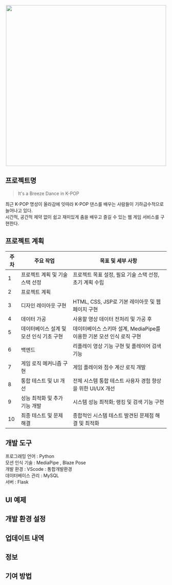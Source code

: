 <p align="center">
  <img src="mainlogo.png" width="500px">
</p>

## 프로젝트명
> It's a Breeze Dance in K-POP

최근 K-POP 명성이 올라감에 잇따라 K-POP 댄스를 배우는 사람들이 기하급수적으로 늘어나고 있다. <br>
시간적, 공간적 제약 없이 쉽고 재미있게 춤을 배우고 즐길 수 있는 웹 게임 서비스를 구현한다.


## 프로젝트 계획

| 주차 | 주요 작업                        | 목표 및 세부 사항                                      |
|------|----------------------------------|-------------------------------------------------------|
| 1    | 프로젝트 계획 및 기술 스택 선정  | 프로젝트 목표 설정, 필요 기술 스택 선정, 초기 계획 수립|
| 2    | 프로젝트 계획                    |                                                       |
| 3    | 디자인 레이아웃 구현             | HTML, CSS, JSP로 기본 레이아웃 및 웹페이지 구현       |
| 4    | 데이터 가공                      | 사용할 영상 데이터 전처리 및 가공 후                  |
| 5    | 데이터베이스 설계 및 모션 인식 기초 구현 | 데이터베이스 스키마 설계, MediaPipe를 이용한 기본 모션 인식 로직 구현 |
| 6    | 백엔드                           | 리플레이 영상 기능 구현 및 플레이어 검색 기능         |
| 7    | 게임 로직 메커니즘 구현          | 게임 플레이와 점수 계산 로직 개발                     |
| 8    | 통합 테스트 및 UI 개선           | 전체 시스템 통합 테스트 사용자 경험 향상을 위한 UI/UX 개선 |
| 9    | 성능 최적화 및 추가 기능 개발    | 시스템 성능 최적화; 랭킹 및 검색 기능 구현            |
| 10   | 최종 테스트 및 문제 해결         | 종합적인 시스템 테스트 발견된 문제점 해결 및 최적화   |

## 개발 도구
프로그래밍 언어 : Python<br>
모션 인식 기술 : MediaPipe , Blaze Pose<br>
개발 환경 : VScode : 통합개발환경<br>
데이터베이스 관리 : MySQL<br>
서버 : Flask


## UI 예제


## 개발 환경 설정


## 업데이트 내역


## 정보


## 기여 방법

